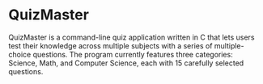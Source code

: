 # QuizMaster
QuizMaster is a command-line quiz application written in C that lets users test their knowledge across multiple subjects with a series of multiple-choice questions. The program currently features three categories: Science, Math, and Computer Science, each with 15 carefully selected questions.
